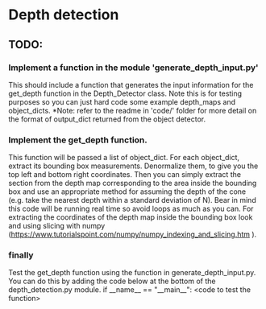 # Depth detection

## TODO:

### Implement a function in the module 'generate_depth_input.py' 
This should include a function that generates the input information for the get_depth function in the Depth_Detector class. Note this is for testing purposes so you can just hard code some example depth_maps and object_dicts.
*Note: refer to the readme in 'code/' folder for more detail on the format of output_dict returned from the object detector.

### Implement the get_depth function.

This function will be passed a list of object_dict.
For each object_dict, extract its bounding box measurements. Denormalize them, to give you the top left and bottom right coordinates. Then you can simply extract the section from the depth map corresponding to the area inside the bounding box and use an appropriate method for assuming the depth of the cone (e.g. take the nearest depth within a standard deviation of N). Bear in mind this code will be running real time so avoid loops as much as you can. For extracting the coordinates of the depth map inside the bounding box look and using slicing with numpy (https://www.tutorialspoint.com/numpy/numpy_indexing_and_slicing.htm ).

### finally 
Test the get_depth function using the function in generate_depth_input.py.
You can do this by adding the code below at the bottom of the depth_detection.py module.
if \_\_name\_\_ == "\_\_main\_\_":
	\<code to test the function\>

	
